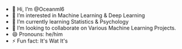 - 👋 Hi, I’m @Oceanml6
- 👀 I’m interested in Machine Learning & Deep Learning
- 🌱 I’m currently learning Statistics & Psychology
- 💞️ I’m looking to collaborate on Various Machine Learning Projects.
- 😄 Pronouns: he/him
- ⚡ Fun fact: It's Wat It's

<!---
Oceanml6/Oceanml6 is a ✨ special ✨ repository because its `README.md` (this file) appears on your GitHub profile.
You can click the Preview link to take a look at your changes.
--->
